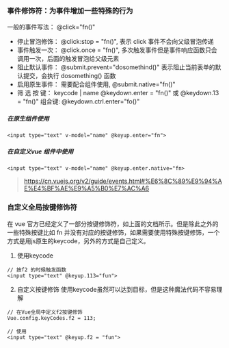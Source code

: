 ### 事件修饰符：为事件增加一些特殊的行为

一般的事件写法：	@click="fn()"
* 停止冒泡修饰：	@click:stop = "fn()", 表示 click 事件不会向父级冒泡传递
* 事件触发一次：	@click.once = "fn()", 多次触发事件但是事件响应函数只会调用一次，后面的触发冒泡给父级元素 
* 阻止默认事件：	@submit.prevent="dosomethind()" 表示阻止当前表单的默认提交，会执行 dosomething() 函数
* 启用原生事件：	需要配合组件使用, @submit.native="fn()"
* 筛 选 按 键：		keycode | name  @keydown.enter = "fn()"  或 @keydown.13 = "fn()" 组合键: @keydown.ctrl.enter="fo()"


##### 在原生组件使用

``` 
<input type="text" v-model="name" @keyup.enter="fn">
```

##### 在自定义vue 组件中使用
```
<input type="text" v-model="name" @keyup.enter.native="fn>
```

> https://cn.vuejs.org/v2/guide/events.html#%E6%8C%89%E9%94%AE%E4%BF%AE%E9%A5%B0%E7%AC%A6


### 自定义全局按键修饰符
在 vue 官方已经定义了一部分按键修饰符，如上面的文档所示。但是除此之外的一些特殊按键比如 fn 并没有对应的按键修饰，如果需要使用特殊按键修饰，一个方式是用js原生的keycode，另外的方式是自己定义。

1. 使用keycode
```
// 按f2 的时候触发函数
<input type="text" @keyup.113="fun">
```

2. 自定义按键修饰
使用keycode虽然可以达到目标，但是这种魔法代码不容易理解
```
// 在Vue全局中定义f2按键修饰
Vue.config.keyCodes.f2 = 113;

// 使用
<input type="text" @keyup.f2 = "fun">
```
